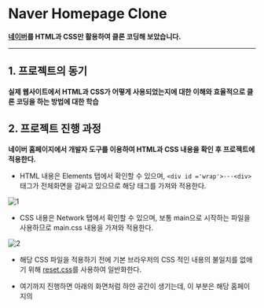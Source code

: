 # Naver Homepage Clone
**[네이버](www.naver.com)를 HTML과 CSS만 활용하여 클론 코딩해 보았습니다.**

---

## 1. 프로젝트의 동기
**실제 웹사이트에서 HTML과 CSS가 어떻게 사용되었는지에 대한 이해와 효율적으로 클론 코딩을 하는 방법에 대한 학습**

## 2. 프로젝트 진행 과정
**네이버 홈페이지에서 개발자 도구를 이용하여 HTML과 CSS 내용을 확인 후 프로젝트에 적용한다.**

- HTML 내용은 Elements 탭에서 확인할 수 있으며, `<div id ='wrap'>···<div>`태그가 전체화면을 감싸고 있으므로 해당 태그를 가져와 적용한다.

![1](https://github.com/skagn4929/HTML-basic-project/assets/134206709/9f4a8bfa-e116-488f-9763-9813119ed653)

- CSS 내용은 Network 탭에서 확인할 수 있으며, 보통 main으로 시작하는 파일을 사용하므로 main.css 내용을 가져와 적용한다.

![2](https://github.com/skagn4929/HTML-basic-project/assets/134206709/fee28a38-9bf9-406b-b60f-98a3b43cebef)

- 해당 CSS 파일을 적용하기 전에 기본 브라우저의 CSS 적인 내용의 불일치를 없애기 위해 [reset.css](https://meyerweb.com/eric/tools/css/reset/)를 사용하여 일반화한다.

- 여기까지 진행하면 아래의 화면처럼 하얀 공간이 생기는데, 이 부분은 해당 홈페이지의 <script> 요소를 사용하지 않았기 때문에 발생한다.

<img width="1440" alt="4" src="https://github.com/skagn4929/HTML-basic-project/assets/134206709/2fb12123-8212-4f28-b972-fbeae5e237ab">

- 해당 공간은 `promtion_area`를 따로 만들어 다른 방식으로 적용한다.
```html
  <div id="promotion_area" onclick=""
    style="width: 100%;
           height: auto;
           margin: 0px auto;
           line-height: 0;
           height: 100%;"
  ></div>
```
```html
  <script>
    document
      .getElementById('promotion_area')
      .addEventListener('click', function () {
        const isConfirmed = window.confirm('이벤트 페이지 클릭')
        if (isConfirmed) {
          // 사용자가 'OK'를 클릭했을 때의 로직을 여기에 작성
        }
      })
  </script>
```

---

## 3. 결과물
-  [Naver Homepage Clone](https://skagn4929.github.io/HTML-basic-project/)

![Screenshot 2023-10-04 at 13 36 55](https://github.com/skagn4929/HTML-basic-project/assets/134206709/ca148b3e-5bf7-4992-9dda-afe8b160c12b)
